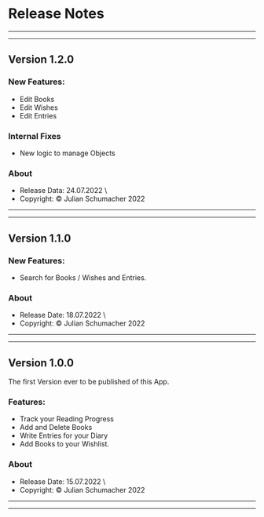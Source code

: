 # Release Notes 

---
---

## Version 1.2.0

### New Features:
- Edit Books
- Edit Wishes
- Edit Entries


### Internal Fixes
- New logic to manage Objects


### About

- Release Data: 24.07.2022 \
- Copyright: © Julian Schumacher 2022 

---
---

## Version 1.1.0

### New Features:
- Search for Books / Wishes and Entries.


### About
- Release Date: 18.07.2022 \
- Copyright: © Julian Schumacher 2022

---
---

## Version 1.0.0

The first Version ever to be published of this App.

### Features:
- Track your Reading Progress
- Add and Delete Books
- Write Entries for your Diary
- Add Books to your Wishlist.


### About
- Release Date: 15.07.2022 \
- Copyright: © Julian Schumacher 2022

---
---